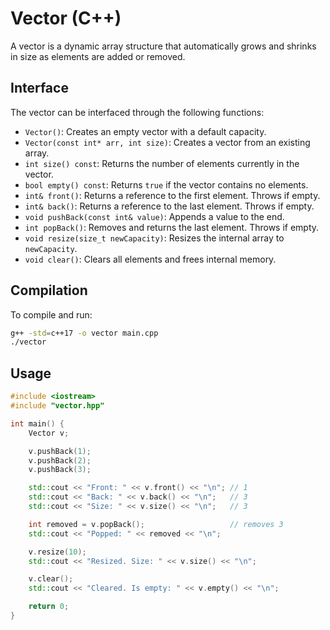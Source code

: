 # Vector (C++)

A vector is a dynamic array structure that automatically grows and shrinks in size as elements are added or removed.

## Interface

The vector can be interfaced through the following functions:

- `Vector()`: Creates an empty vector with a default capacity.
- `Vector(const int* arr, int size)`: Creates a vector from an existing array.
- `int size() const`: Returns the number of elements currently in the vector.
- `bool empty() const`: Returns `true` if the vector contains no elements.
- `int& front()`: Returns a reference to the first element. Throws if empty.
- `int& back()`: Returns a reference to the last element. Throws if empty.
- `void pushBack(const int& value)`: Appends a value to the end.
- `int popBack()`: Removes and returns the last element. Throws if empty.
- `void resize(size_t newCapacity)`: Resizes the internal array to `newCapacity`.
- `void clear()`: Clears all elements and frees internal memory.

## Compilation

To compile and run:

```sh
g++ -std=c++17 -o vector main.cpp
./vector
```

## Usage

```cpp
#include <iostream>
#include "vector.hpp"

int main() {
    Vector v;

    v.pushBack(1);
    v.pushBack(2);
    v.pushBack(3);

    std::cout << "Front: " << v.front() << "\n"; // 1
    std::cout << "Back: " << v.back() << "\n";   // 3
    std::cout << "Size: " << v.size() << "\n";   // 3

    int removed = v.popBack();                   // removes 3
    std::cout << "Popped: " << removed << "\n";

    v.resize(10);
    std::cout << "Resized. Size: " << v.size() << "\n";

    v.clear();
    std::cout << "Cleared. Is empty: " << v.empty() << "\n";

    return 0;
}
```
